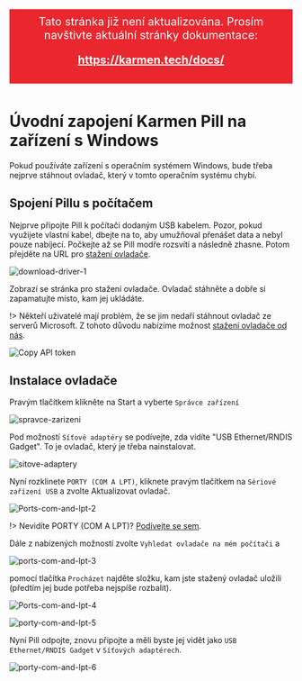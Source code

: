 <div style="background: #ea272e; color: #fff; padding: 10px; margin-bottom: 50px; font-size: 20px; text-align: center;">
    Tato stránka již není aktualizována. Prosím navštivte aktuální stránky dokumentace:
    <div style="margin: 20px 0 20px 0;">
        <a href="https://karmen.tech/docs/" style="font-weight: bold; color: #fff;">https://karmen.tech/docs/</a>
    </div>
</div>

# Úvodní zapojení Karmen Pill na zařízení s Windows

Pokud používáte zařízení s operačním systémem Windows, bude třeba nejprve stáhnout ovladač, který v tomto operačním systému chybí.

## Spojení Pillu s počítačem

Nejprve připojte Pill k počítači dodaným USB kabelem. Pozor, pokud využijete vlastní kabel, dbejte na to, aby umužňoval přenášet data a nebyl pouze nabíjecí.
Počkejte až se Pill modře rozsvítí a následně zhasne.
Potom přejděte na URL pro [stažení ovladače](https://www.catalog.update.microsoft.com/Search.aspx?q=usb%20vid_0525%20pid_a4a2).

<borderedImage>![download-driver-1](_media/download-driver-1.jpg ":size=1200x590")</borderedImage>

Zobrazí se stránka pro stažení ovladače. Ovladač stáhněte a dobře si zapamatujte místo, kam jej ukládáte.

!> Někteří uživatelé mají problém, že se jim nedaří stáhnout ovladač ze serverů Microsoft. Z tohoto důvodu nabízíme možnost [stažení ovladače od nás](_media/usb-windows-driver-20342322_4b9970e3174b23b5cb2371af0837f939a71271ea.cab ':ignore').

<borderedImage>![Copy API token](_media/dowload-driver-3.png ":size=600x295")</borderedImage>

## Instalace ovladače

Pravým tlačítkem klikněte na Start a vyberte ```Správce zařízení```


<borderedImage>![spravce-zarizeni](_media/spravce-zarizeni.png ":size=600x295")</borderedImage>

Pod možností ```Síťové adaptéry``` se podívejte, zda vidíte "USB Ethernet/RNDIS Gadget". To je ovladač, který je třeba nainstalovat.

<borderedImage>![sitove-adaptery](_media/sitove-adaptery.png ":size=600x295")</borderedImage>

Nyní rozklinete ```PORTY (COM A LPT)```, kliknete pravým tlačítkem na ```Sériové zařízení USB``` a zvolte Aktualizovat ovladač.

<borderedImage>![Ports-com-and-lpt-2](_media/Ports-com-and-lpt-2.png ":size=600x295")</borderedImage>




!> Nevidíte PORTY (COM A LPT)? [Podívejte se sem](porty.md).


Dále z nabízených možností zvolte ```Vyhledat ovladače na mém počítači``` a

<borderedImage>![ports-com-and-lpt-3](_media/ports-com-and-lpt-3.png ":size=600x295")</borderedImage>

pomocí tlačítka ```Procházet``` najděte složku, kam jste stažený ovladač uložili (předtím jej bude potřeba nejspíše rozbalit).


<borderedImage>![Ports-com-and-lpt-4](_media/Ports-com-and-lpt-4.png ":size=600x295")</borderedImage>

<borderedImage>![porty-com-and-lpt-5](_media/porty-com-and-lpt-5.png ":size=600x295")</borderedImage>

Nyní Pill odpojte, znovu připojte a měli byste jej vidět jako ```USB Ethernet/RNDIS Gadget``` v ```Síťových adaptérech```.

<borderedImage>![porty-com-and-lpt-6](_media/porty-com-and-lpt-6.png ":size=600x295")</borderedImage>
